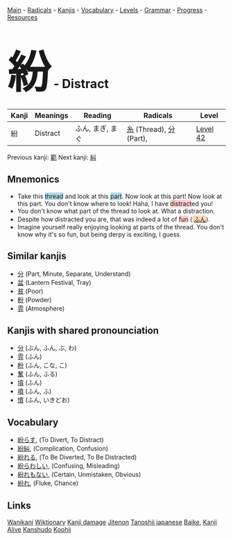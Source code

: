 <style> bigfont {font-size: 100px}</style>
[Main](../README.md) -
[Radicals](../radicals.md) -
[Kanjis](../kanjis.md) -
[Vocabulary](../vocabulary.md) -
[Levels](../levels.md) -
[Grammar](../grammar.md) - 
[Progress](../progress.md) -
[Resources](../resources.md)
# <bigfont> 紛</bigfont> - Distract 

| Kanji | Meanings | Reading | Radicals | Level |
| --- | --- | --- | --- | --- |
| 紛 | Distract | ふん, まぎ, まぐ | [糸](../radicals/糸.md) (Thread), [分](../radicals/分.md) (Part),  | [Level 42](../levels/wk_level42.md) |

Previous kanji: [範](範.md) Next kanji: [糾](糾.md) 

## Mnemonics
 * Take this <span style="background-color:#ADD8E6"> thread</span> and look at this <span style="background-color:#ADD8E6"> part</span>. Now look at this part! Now look at this part. You don't know where to look! Haha, I have <span style="background-color:#ffcccb"> distract</span>ed you!
* You don't know what part of the thread to look at. What a distraction.
* Despite how distracted you are, that was indeed a lot of <span style="background-color:#ffcccb"> fun</span> (<span style="background-color:#fed8b1"> [ふん](https://jisho.org/search/ふん)</span>).
* Imagine yourself really enjoying looking at parts of the thread. You don't know why it's so fun, but being derpy is exciting, I guess.


## Similar kanjis
 * [分](分.md) (Part, Minute, Separate, Understand)
* [盆](盆.md) (Lantern Festival, Tray)
* [貧](貧.md) (Poor)
* [粉](粉.md) (Powder)
* [雰](雰.md) (Atmosphere)



## Kanjis with shared pronounciation
 * [分](分.md) (ぶん, ふん, ぶ, わ)
* [雰](雰.md) (ふん)
* [粉](粉.md) (ふん, こな, こ)
* [奮](奮.md) (ふん, ふる)
* [墳](墳.md) (ふん)
* [噴](噴.md) (ふん, ふ)
* [憤](憤.md) (ふん, いきどお)



## Vocabulary
 * [紛らす](../vocabulary/紛.md), (To Divert, To Distract)
* [紛糾](../vocabulary/紛.md), (Complication, Confusion)
* [紛れる](../vocabulary/紛.md), (To Be Diverted, To Be Distracted)
* [紛らわしい](../vocabulary/紛.md), (Confusing, Misleading)
* [紛れもない](../vocabulary/紛.md), (Certain, Unmistaken, Obvious)
* [紛れ](../vocabulary/紛.md), (Fluke, Chance)




## Links 


[Wanikani](https://www.wanikani.com/kanji/紛)
[Wiktionary](https://en.wiktionary.org/wiki/紛)
[Kanji damage](http://www.kanjidamage.com/kanji/search?utf8=✓&q=紛)
[Jitenon](https://jitenon.com/kanji/紛)
[Tanoshii japanese](https://www.tanoshiijapanese.com/dictionary/kanji.cfm?k=紛)
[Baike](https://baike.baidu.com/item/紛),
[Kanji Alive](https://app.kanjialive.com/紛)
[Kanshudo](https://www.kanshudo.com/searchmn?q=紛)
[Koohii](https://kanji.koohii.com/study/kanji/紛)
